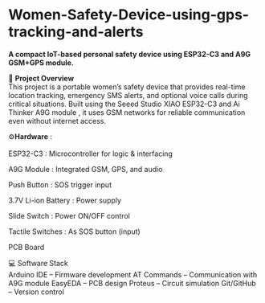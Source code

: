 # Women-Safety-Device-using-gps-tracking-and-alerts

**A compact IoT-based personal safety device using ESP32-C3 and A9G GSM+GPS module.**

🔧 **Project Overview**<br>
This project is a portable women’s safety device that provides real-time location tracking, emergency SMS alerts, and optional voice calls during critical situations. Built using the Seeed Studio XIAO ESP32-C3 and Ai Thinker A9G module , it uses GSM networks for reliable communication even without internet access.

⚙️**Hardware** :<br>
<br>ESP32-C3 :
Microcontroller for logic & interfacing

A9G Module :
Integrated GSM, GPS, and audio

Push Button :
SOS trigger input

3.7V Li-ion Battery :
Power supply

Slide Switch :
Power ON/OFF control

Tactile Switches :
As SOS button (input)

PCB Board 

💻 Software Stack<br>
Arduino IDE – Firmware development
AT Commands – Communication with A9G module
EasyEDA – PCB design
Proteus – Circuit simulation
Git/GitHub – Version control


